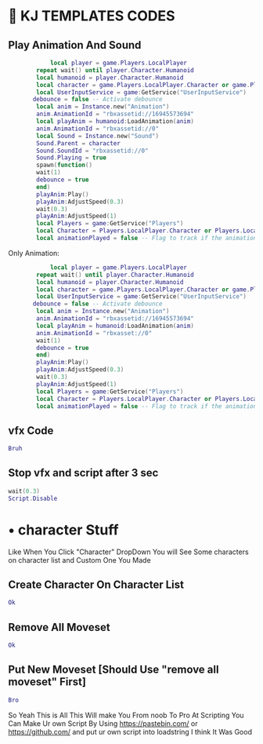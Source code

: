 # 🔴 KJ TEMPLATES CODES

## Play Animation And Sound
```lua
    		local player = game.Players.LocalPlayer
        repeat wait() until player.Character.Humanoid 
        local humanoid = player.Character.Humanoid 
        local character = game.Players.LocalPlayer.Character or game.Players.LocalPlayer.CharacterAdded:Wait() 
        local UserInputService = game:GetService("UserInputService") 
       debounce = false -- Activate debounce 
        local anim = Instance.new("Animation") 
        anim.AnimationId = "rbxassetid://16945573694" 
        local playAnim = humanoid:LoadAnimation(anim) 
        anim.AnimationId = "rbxassetid://0" 
        local Sound = Instance.new("Sound") 
        Sound.Parent = character 
        Sound.SoundId = "rbxassetid://0" 
        Sound.Playing = true 
        spawn(function() 
        wait(1) 
        debounce = true 
        end) 
        playAnim:Play() 
        playAnim:AdjustSpeed(0.3) 
        wait(0.3) 
        playAnim:AdjustSpeed(1) 
        local Players = game:GetService("Players") 
        local Character = Players.LocalPlayer.Character or Players.LocalPlayer.CharacterAdded:Wait() 
        local animationPlayed = false -- Flag to track if the animation has already been played
```
Only Animation:
```lua
    		local player = game.Players.LocalPlayer
        repeat wait() until player.Character.Humanoid 
        local humanoid = player.Character.Humanoid 
        local character = game.Players.LocalPlayer.Character or game.Players.LocalPlayer.CharacterAdded:Wait() 
        local UserInputService = game:GetService("UserInputService") 
       debounce = false -- Activate debounce 
        local anim = Instance.new("Animation") 
        anim.AnimationId = "rbxassetid://16945573694" 
        local playAnim = humanoid:LoadAnimation(anim) 
        anim.AnimationId = "rbxasset://0"
        wait(1) 
        debounce = true 
        end) 
        playAnim:Play() 
        playAnim:AdjustSpeed(0.3) 
        wait(0.3) 
        playAnim:AdjustSpeed(1) 
        local Players = game:GetService("Players") 
        local Character = Players.LocalPlayer.Character or Players.LocalPlayer.CharacterAdded:Wait() 
        local animationPlayed = false -- Flag to track if the animation has already been played
```

## vfx Code
```lua
Bruh
```

## Stop vfx and script after 3 sec
```lua
wait(0.3)
Script.Disable
```

# • character Stuff
Like When You Click "Character" DropDown
You will See Some characters on character list and Custom One You Made
## Create Character On Character List
```lua
Ok
```

## Remove All Moveset
```lua
Ok
```
## Put New Moveset [Should Use "remove all moveset" First]
```lua
Bro
```

So Yeah This is All This Will make You From noob To Pro At Scripting You Can Make Ur own Script By Using https://pastebin.com/ or https://github.com/ and put ur own script into loadstring I think It Was Good
